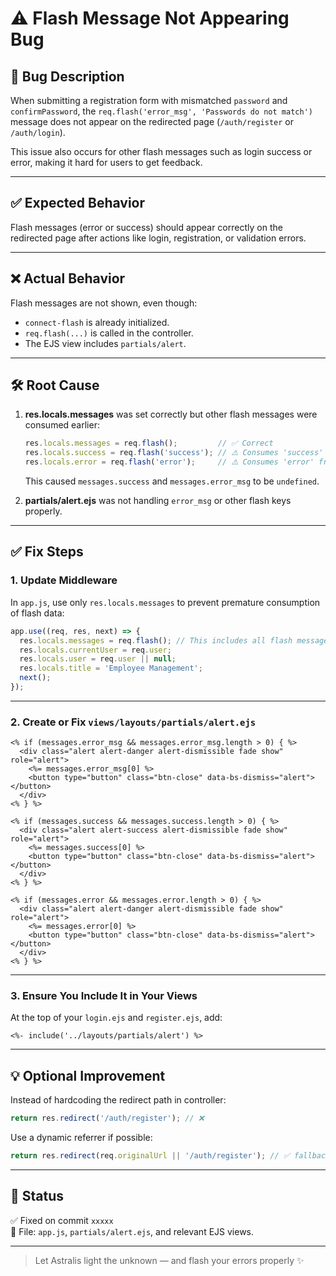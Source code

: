 # ⚠️ Flash Message Not Appearing Bug

## 🐞 Bug Description

When submitting a registration form with mismatched `password` and `confirmPassword`, the `req.flash('error_msg', 'Passwords do not match')` message does not appear on the redirected page (`/auth/register` or `/auth/login`).

This issue also occurs for other flash messages such as login success or error, making it hard for users to get feedback.

---

## ✅ Expected Behavior

Flash messages (error or success) should appear correctly on the redirected page after actions like login, registration, or validation errors.

---

## ❌ Actual Behavior

Flash messages are not shown, even though:

- `connect-flash` is already initialized.
- `req.flash(...)` is called in the controller.
- The EJS view includes `partials/alert`.

---

## 🛠 Root Cause

1. **res.locals.messages** was set correctly but other flash messages were consumed earlier:

   ```js
   res.locals.messages = req.flash();         // ✅ Correct
   res.locals.success = req.flash('success'); // ⚠️ Consumes 'success' from flash
   res.locals.error = req.flash('error');     // ⚠️ Consumes 'error' from flash
   ```

   This caused `messages.success` and `messages.error_msg` to be `undefined`.

2. **partials/alert.ejs** was not handling `error_msg` or other flash keys properly.

---

## ✅ Fix Steps

### 1. Update Middleware

In `app.js`, use only `res.locals.messages` to prevent premature consumption of flash data:

```js
app.use((req, res, next) => {
  res.locals.messages = req.flash(); // This includes all flash messages
  res.locals.currentUser = req.user;
  res.locals.user = req.user || null;
  res.locals.title = 'Employee Management'; 
  next();
});
```

---

### 2. Create or Fix `views/layouts/partials/alert.ejs`

```ejs
<% if (messages.error_msg && messages.error_msg.length > 0) { %>
  <div class="alert alert-danger alert-dismissible fade show" role="alert">
    <%= messages.error_msg[0] %>
    <button type="button" class="btn-close" data-bs-dismiss="alert"></button>
  </div>
<% } %>

<% if (messages.success && messages.success.length > 0) { %>
  <div class="alert alert-success alert-dismissible fade show" role="alert">
    <%= messages.success[0] %>
    <button type="button" class="btn-close" data-bs-dismiss="alert"></button>
  </div>
<% } %>

<% if (messages.error && messages.error.length > 0) { %>
  <div class="alert alert-danger alert-dismissible fade show" role="alert">
    <%= messages.error[0] %>
    <button type="button" class="btn-close" data-bs-dismiss="alert"></button>
  </div>
<% } %>
```

---

### 3. Ensure You Include It in Your Views

At the top of your `login.ejs` and `register.ejs`, add:

```ejs
<%- include('../layouts/partials/alert') %>
```

---

## 💡 Optional Improvement

Instead of hardcoding the redirect path in controller:

```js
return res.redirect('/auth/register'); // ❌
```

Use a dynamic referrer if possible:

```js
return res.redirect(req.originalUrl || '/auth/register'); // ✅ fallback
```

---

## 📌 Status

✅ Fixed on commit `xxxxx`  
📁 File: `app.js`, `partials/alert.ejs`, and relevant EJS views.

---

> Let Astralis light the unknown — and flash your errors properly ✨
